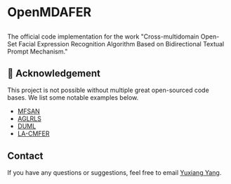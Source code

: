 # OpenMDAFER
## 
The official code implementation for the work "Cross-multidomain Open-Set Facial Expression Recognition Algorithm Based on Bidirectional Textual Prompt Mechanism."

## 🙏 Acknowledgement

This project is not possible without multiple great open-sourced code bases. We list some notable examples below.

- [MFSAN](https://github.com/easezyc/deep-transfer-learning)
- [AGLRLS](https://github.com/yao-papercodes/AGLRLS)
- [DUML](https://github.com/liuhw01/DUML)
- [LA-CMFER](https://github.com/YYX-future/LA-CMFER)


## Contact
If you have any questions or suggestions, feel free to email [Yuxiang Yang](yangyuxiang3@stu.scu.edu.cn).
